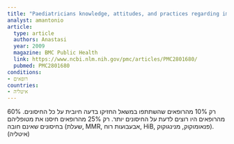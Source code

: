 ```yaml
---
title: "Paediatricians knowledge, attitudes, and practices regarding immunizations for infants in Italy"
analyst: amantonio
article:
  type: article
  authors: Anastasi
  year: 2009
  magazine: BMC Public Health
  link: https://www.ncbi.nlm.nih.gov/pmc/articles/PMC2801680/
  pubmed: PMC2801680
conditions:
- רופאים
countries:
- איטליה
---
```


רק 10% מהרופאים שהשתתפו במשאל החזיקו בדעה חיובית על כל החיסונים.
60% מהרופאים היו רוצים לדעת על החיסונים יותר.
רק 25% מהרופאים חיסנו את מטופליהם בחיסונים שאינם חובה (שעלת, MMR, אבעבועות רוח, HiB, פנאומוקוק, מנינגוקוק). (איטליה)
